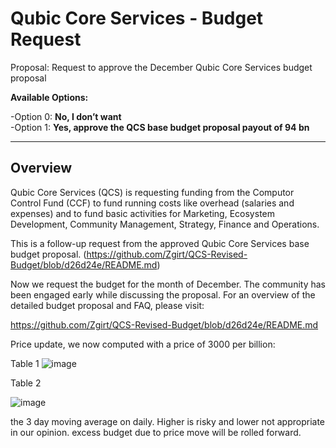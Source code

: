 # Qubic Core Services - Budget Request


Proposal: Request to approve the December Qubic Core Services budget proposal

**Available Options:**<br>


-Option 0: **No, I don’t want**<br>
-Option 1: **Yes, approve the QCS base budget proposal payout of 94 bn**<br>

------------------------------------------------------------------------------------

Overview
-----------------------------------------------
Qubic Core Services (QCS) is requesting funding from the Computor Control Fund (CCF) to fund running costs like overhead (salaries and expenses) and to fund basic activities for Marketing, Ecosystem Development, Community Management, Strategy, Finance and Operations.

This is a follow-up request from the approved Qubic Core Services base budget proposal. (https://github.com/Zgirt/QCS-Revised-Budget/blob/d26d24e/README.md)


Now we request the budget for the month of December.
The community has been engaged early while discussing the proposal. For an overview of the detailed budget proposal and FAQ, please visit:

https://github.com/Zgirt/QCS-Revised-Budget/blob/d26d24e/README.md 

Price update, we now computed with a price of 3000 per billion:

Table 1
![image](https://github.com/user-attachments/assets/5d668e7b-df6c-4fc0-a27e-bf168afa1a39)


Table 2

![image](https://github.com/user-attachments/assets/8ea68fea-9992-448f-a23f-e79f6be10714)

the 3 day moving average on daily. Higher is risky and lower not appropriate in our opinion. excess budget due to price move will be rolled forward.


